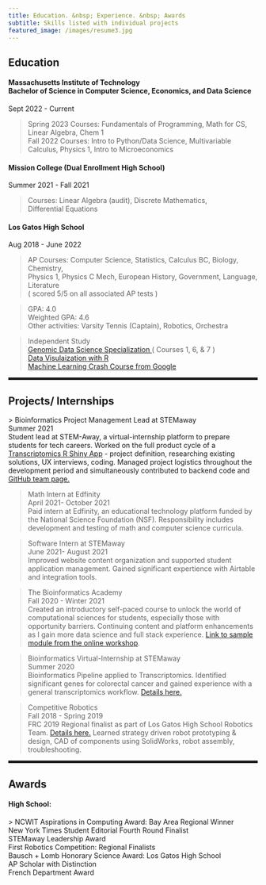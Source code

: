 ```yaml
---
title: Education. &nbsp; Experience. &nbsp; Awards
subtitle: Skills listed with individual projects
featured_image: /images/resume3.jpg
---
```

        
 <h2><span>Education</span></h2>
 
<h4>Massachusetts Institute of Technology<br>
Bachelor of Science in Computer Science, Economics, and Data Science</h4>
Sept 2022 - Current

> Spring 2023 Courses: Fundamentals of Programming, Math for CS, Linear Algebra, Chem 1
<br> Fall 2022 Courses: Intro to Python/Data Science, Multivariable Calculus, Physics 1, Intro to Microeconomics


<h4>Mission College (Dual Enrollment High School)</h4>
Summer 2021 - Fall 2021

> Courses: Linear Algebra (audit), Discrete Mathematics, 
<br> Differential Equations

<h4>Los Gatos High School</h4>
Aug 2018 - June 2022

> AP Courses: Computer Science, Statistics, Calculus BC, Biology, Chemistry,
<br> Physics 1, Physics C Mech, European History, Government, Language, Literature
<br> ( scored 5/5 on all associated AP tests )

> GPA: 4.0
<br> Weighted GPA: 4.6 
<br> Other activities: Varsity Tennis (Captain), Robotics, Orchestra
 
> Independent Study
<br> <a href = "https://www.coursera.org/specializations/genomic-data-science">Genomic Data Science Specialization </a> ( Courses 1, 6, & 7 )
<br> <a href = "https://rkabacoff.github.io/datavis/index.html"> Data Visulaization with R </a>
<br> <a href = "https://developers.google.com/machine-learning/crash-course/"> Machine Learning Crash Course from Google </a>

<hr style="height:5px;color:black">

<h2>Projects/ Internships</h2>
> Bioinformatics Project Management Lead at STEMaway
<br> Summer 2021
<br> Student lead at STEM-Away, a virtual-internship platform to prepare students for tech careers. Worked on the full product cycle of a <a href="http://ec2-3-131-158-100.us-east-2.compute.amazonaws.com/">Transcriptomics R Shiny App</a> - project definition, researching existing solutions, UX interviews, coding. Managed project logistics throughout the development period and simultaneously contributed to backend code and <a href = "https://bi-stem-away.github.io/sMAP/">GitHub team page.</a>
 
> Math Intern at Edfinity 
<br> April 2021- October 2021
<br> Paid intern at Edfinity, an educational technology platform funded by the National Science Foundation (NSF). Responsibility includes development and testing of math and computer science curricula. 

> Software Intern at STEMaway 
<br> June 2021- August 2021
<br> Improved website content organization and supported student application management. Gained significant expertience with Airtable and integration tools.

> The Bioinformatics Academy 
<br> Fall 2020 - Winter 2021
<br> Created an introductory self-paced course to unlock the world of computational sciences for students, especially those with opportunity barriers. Continuing content and platform enhancements as I gain more data science and full stack experience. <a href="https://beginnerbioinformatics.com/courses/the-pipeline/lessons/top-table-visualizations">Link to sample module from the online workshop</a>. 
 
> Bioinformatics Virtual-Internship at STEMaway 
<br> Summer 2020
<br> Bioinformatics Pipeline applied to Transcriptomics. Identified significant genes for colorectal cancer and gained experience with a general transcriptomics workflow. <a href="https://disha-22.github.io/project/bio">Details here. </a>

> Competitive Robotics 
<br> Fall 2018 - Spring 2019
<br>FRC 2019 Regional finalist as part of Los Gatos High School Robotics Team. <a href="https://disha-22.github.io/project/robotics">Details here.</a> Learned strategy driven robot prototyping & design, CAD of components using SolidWorks, robot assembly, troubleshooting.

<hr style="height:5px;color:black">

<h2>Awards</h2>
<h4> High School: </h4>
> NCWIT Aspirations in Computing Award: Bay Area Regional Winner
<br> New York Times Student Editorial Fourth Round Finalist
<br> STEMaway Leadership Award
<br> First Robotics Competition: Regional Finalists
<br> Bausch + Lomb Honorary Science Award: Los Gatos High School
<br> AP Scholar with Distinction
<br> French Department Award

